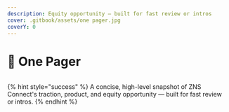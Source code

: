```yaml
---
description: Equity opportunity — built for fast review or intros
cover: .gitbook/assets/one pager.jpg
coverY: 0
---
```


# 📃 One Pager

<figure><img src=".gitbook/assets/One Pager Equity.png" alt=""><figcaption></figcaption></figure>

{% hint style="success" %}
A concise, high-level snapshot of ZNS Connect's traction, product, and equity opportunity — built for fast review or intros.
{% endhint %}

